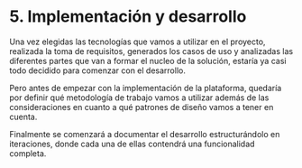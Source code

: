 # 5. Implementación y desarrollo

Una vez elegidas las tecnologías que vamos a utilizar en el proyecto, realizada la toma de requisitos, generados los casos de uso y analizadas las diferentes partes que van a formar el nucleo de la solución, estaría ya casi todo decidido para comenzar con el desarrollo.

Pero antes de empezar con la implementación de la plataforma, quedaría por definir qué metodología de trabajo vamos a utilizar además de las consideraciones en cuanto a qué patrones de diseño vamos a tener en cuenta.

Finalmente se comenzará a documentar el desarrollo estructurándolo en iteraciones, donde cada una de ellas contendrá una funcionalidad completa.